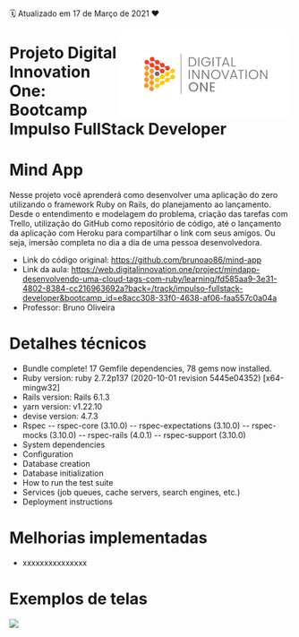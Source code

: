 :spiral_calendar: Atualizado em 17 de Março de 2021 :heart:

<img align="right" alt="GIF" height="160px" src="https://github.com/rdeconti/rdeconti-resources/blob/main/Digital%20Innovation%20One%20-%20Logotipo.png" />

# Projeto Digital Innovation One: Bootcamp Impulso FullStack Developer 

# Mind App

Nesse projeto você aprenderá como desenvolver uma aplicação do zero utilizando o framework Ruby on Rails, do planejamento ao lançamento. Desde o entendimento e modelagem do problema, criação das tarefas com Trello, utilização do GitHub como repositório de código, até o lançamento da aplicação com Heroku para compartilhar o link com seus amigos. Ou seja, imersão completa no dia a dia de uma pessoa desenvolvedora.

- Link do código original: https://github.com/brunoao86/mind-app
- Link da aula: https://web.digitalinnovation.one/project/mindapp-desenvolvendo-uma-cloud-tags-com-ruby/learning/fd585aa9-3e31-4802-8384-cc216963692a?back=/track/impulso-fullstack-developer&bootcamp_id=e8acc308-33f0-4638-af06-faa557c0a04a
- Professor: Bruno Oliveira

# Detalhes técnicos

- Bundle complete! 17 Gemfile dependencies, 78 gems now installed.
- Ruby version: ruby 2.7.2p137 (2020-10-01 revision 5445e04352) [x64-mingw32]
- Rails version: Rails 6.1.3
- yarn version: v1.22.10
- devise version: 4.7.3
- Rspec
   -- rspec-core (3.10.0)
   -- rspec-expectations (3.10.0)
   -- rspec-mocks (3.10.0)
   -- rspec-rails (4.0.1)
   -- rspec-support (3.10.0)
- System dependencies
- Configuration
- Database creation
- Database initialization
- How to run the test suite
- Services (job queues, cache servers, search engines, etc.)
- Deployment instructions

# Melhorias implementadas

- xxxxxxxxxxxxxxx

# Exemplos de telas

<img src="https://github.com/rdeconti/Projeto-DIO-Ruby-Gerenciador-De-Esferas/blob/main/tela.jpg" />
